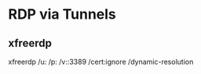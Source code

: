 # RDP via Tunnels

## xfreerdp
xfreerdp /u:<USER> /p:<PASS> /v:<RHOST>:3389 /cert:ignore /dynamic-resolution
